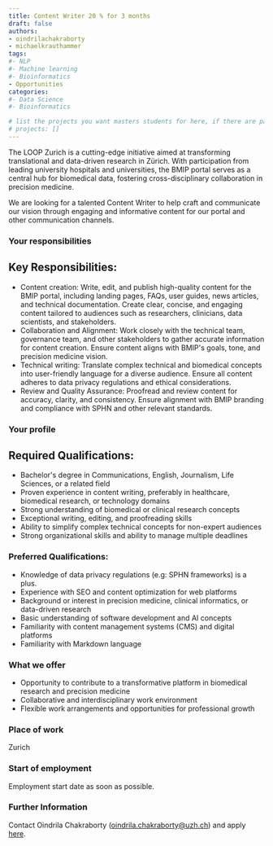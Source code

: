 ```yaml
---
title: Content Writer 20 % for 3 months
draft: false
authors:
- oindrilachakraborty
- michaelkrauthammer
tags: 
#- NLP
#- Machine learning
#- Bioinformatics
- Opportunities
categories:
#- Data Science
#- Bioinformatics

# list the projects you want masters students for here, if there are pages for them
# projects: []
---
```


The LOOP Zurich is a cutting-edge initiative aimed at transforming translational and data-driven research in Zürich. With participation from leading university hospitals and universities, the BMIP portal serves as a central hub for biomedical data, fostering cross-disciplinary collaboration in precision medicine.

We are looking for a talented Content Writer to help craft and communicate our vision through engaging and informative content for our portal and other communication channels.

### Your responsibilities
## Key Responsibilities:
- Content creation:
Write, edit, and publish high-quality content for the BMIP portal, including landing pages, FAQs, user guides, news articles, and technical documentation. Create clear, concise, and engaging content tailored to audiences such as researchers, clinicians, data scientists, and stakeholders.
- Collaboration and Alignment:
Work closely with the technical team, governance team, and other stakeholders to gather accurate information for content creation. Ensure content aligns with BMIP's goals, tone, and precision medicine vision.
- Technical writing:
Translate complex technical and biomedical concepts into user-friendly language for a diverse audience. Ensure all content adheres to data privacy regulations and ethical considerations.
- Review and Quality Assurance:
Proofread and review content for accuracy, clarity, and consistency. Ensure alignment with BMIP branding and compliance with SPHN and other relevant standards.

### Your profile
## Required Qualifications:
- Bachelor's degree in Communications, English, Journalism, Life Sciences, or a related field
- Proven experience in content writing, preferably in healthcare, biomedical research, or technology domains
- Strong understanding of biomedical or clinical research concepts
- Exceptional writing, editing, and proofreading skills
- Ability to simplify complex technical concepts for non-expert audiences
- Strong organizational skills and ability to manage multiple deadlines

### Preferred Qualifications:
- Knowledge of data privacy regulations (e.g: SPHN frameworks) is a plus.
- Experience with SEO and content optimization for web platforms
- Background or interest in precision medicine, clinical informatics, or data-driven research
- Basic understanding of software development and AI concepts
- Familiarity with content management systems (CMS) and digital platforms
- Familiarity with Markdown language

### What we offer
- Opportunity to contribute to a transformative platform in biomedical research and precision medicine
- Collaborative and interdisciplinary work environment
- Flexible work arrangements and opportunities for professional growth

### Place of work
Zurich

### Start of employment
Employment start date as soon as possible.

### Further Information
Contact Oindrila Chakraborty (oindrila.chakraborty@uzh.ch) and apply [here](https://ohws.prospective.ch/public/v1/jobads/8dd69a62-e7cb-4668-b963-e6f4af83ae26).
